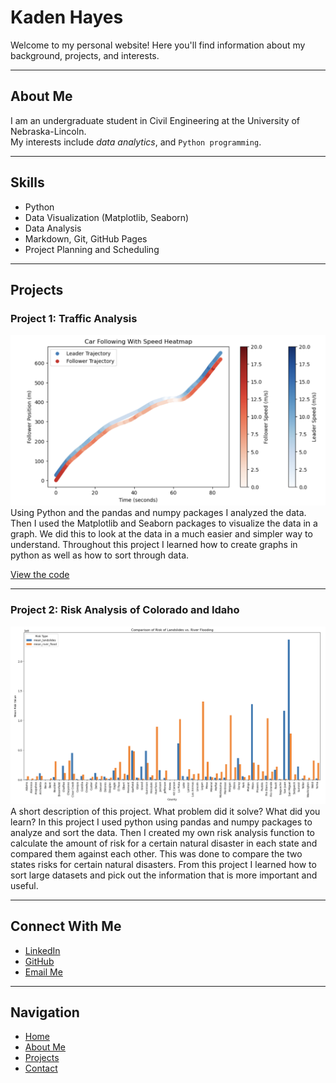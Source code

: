 # Kaden Hayes

Welcome to my personal website! Here you'll find information about my background, projects, and interests.

---

## About Me

I am an undergraduate student in Civil Engineering at the University of Nebraska-Lincoln.  
My interests include *data analytics*, and `Python programming`.

---

## Skills

- Python  
- Data Visualization (Matplotlib, Seaborn)  
- Data Analysis  
- Markdown, Git, GitHub Pages
- Project Planning and Scheduling

---

## Projects

### Project 1: Traffic Analysis
![Screenshot of project1](project1.png)  
Using Python and the pandas and numpy packages I analyzed the data. Then I used the Matplotlib and Seaborn packages to visualize the data in a graph. We did this to look at the data in a much easier and simpler way to understand. Throughout this project I learned how to create graphs in python as well as how to sort through data.  

[View the code](project1_code.ipynb)

---

### Project 2: Risk Analysis of Colorado and Idaho
![Screenshot of project2](project2.png)  
A short description of this project. What problem did it solve? What did you learn?
In this project I used python using pandas and numpy packages to analyze and sort the data. Then I created my own risk analysis function to calculate the amount of risk for a certain natural disaster in each state and compared them against each other. This was done to compare the two states risks for certain natural disasters. From this project I learned how to sort large datasets and pick out the information that is more important and useful. 

---

## Connect With Me

- [LinkedIn](https://www.linkedin.com/in/kaden-hayes-357a30364)  
- [GitHub](https://github.com/KHayes77)  
- [Email Me](mailto:khayes12@unl.edu)

---

## Navigation

- [Home](index.md)  
- [About Me](about.md)  
- [Projects](projects.md)  
- [Contact](contact.md)
